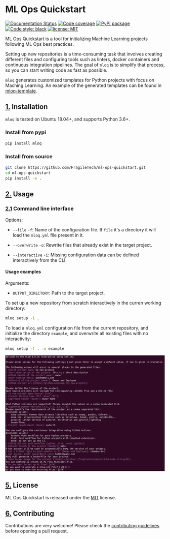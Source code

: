 # ML Ops Quickstart
[![Documentation Status](https://readthedocs.org/projects/mloq/badge/?version=latest)](https://mloq.readthedocs.io/en/latest/?badge=latest)
[![Code coverage](https://codecov.io/github/fragiletech/ml-ops-quickstart/coverage.svg)](https://codecov.io/github/fragiletech/ml-ops-quickstart)
[![PyPI package](https://badgen.net/pypi/v/mloq)](https://pypi.org/project/mloq/)
[![Code style: black](https://img.shields.io/badge/code%20style-black-000000.svg)](https://github.com/ambv/black)
[![license: MIT](https://img.shields.io/badge/license-MIT-green.svg)](https://opensource.org/licenses/MIT)

ML Ops Quickstart is a tool for initializing Machine Learning projects following ML Ops best practices.

Setting up new repositories is a time-consuming task that involves creating different files and 
configuring tools such as linters, docker containers and continuous integration pipelines. 
The goal of `mloq` is to simplify that process, so you can start writing code as fast as possible.

`mloq` generates customized templates for Python projects with focus on Maching Learning. An example of 
the generated templates can be found in [mloq-template](https://github.com/FragileTech/mloq-template).

## [1.](#Index) Installation

`mloq` is tested on Ubuntu 18.04+, and supports Python 3.6+.

### Install from pypi
```bash
pip install mloq
```
### Install from source
```bash
git clone https://github.com/FragileTech/ml-ops-quickstart.git
cd ml-ops-quickstart
pip install -e .
```

## [2.](#Index) Usage
### [2.1](#Index) Command line interface

Options:
* `--file` `-f`: Name of the configuration file. If `file` it's a directory it will load the `mloq.yml` file present in it.

* `--overwrite` `-o`: Rewrite files that already exist in the target project.
* `--interactive` `-i`: Missing configuration data can be defined interactively from the CLI.

#### Usage examples
Arguments:
* `OUTPUT_DIRECTORY`: Path to the target project.

To set up a new repository from scratch interactively in the curren working directory:
```bash
mloq setup -i .
```

To load a `mloq.yml` configuration file from the current repository, and initialize the directory `example`, and 
overwrite all existing files with no interactivity:
```bash
mloq setup -f . -o example
```

![ci python](docs/images/mloq_setup.png)

## [5.](#Index) License
ML Ops Quickstart is released under the [MIT](LICENSE) license.

## [6.](#Index) Contributing

Contributions are very welcome! Please check the [contributing guidelines](CONTRIBUTING.md) before opening a pull request.
